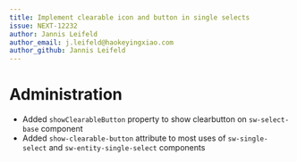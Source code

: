 ```yaml
---
title: Implement clearable icon and button in single selects
issue: NEXT-12232
author: Jannis Leifeld
author_email: j.leifeld@haokeyingxiao.com 
author_github: Jannis Leifeld
---
```

# Administration
* Added `showClearableButton` property to show clearbutton on `sw-select-base` component
* Added `show-clearable-button` attribute to most uses of `sw-single-select` and `sw-entity-single-select` components
